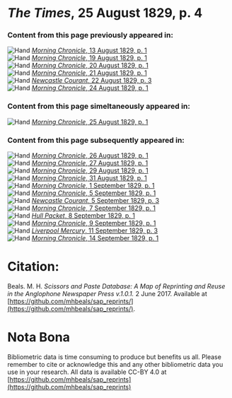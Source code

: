 # *The Times*, 25 August 1829, p. 4  
  
### Content from this page previously appeared in:  
![Hand](http://scissorsandpaste.net/wp-content/uploads/2017/06/smallhandpointer.png) [*Morning Chronicle*, 13 August 1829, p. 1](https://mhbeals.github.io/sap_html/Morning-Chronicle/Morning-Chronicle-13-August-1829-p-1)  
![Hand](http://scissorsandpaste.net/wp-content/uploads/2017/06/smallhandpointer.png) [*Morning Chronicle*, 19 August 1829, p. 1](https://mhbeals.github.io/sap_html/Morning-Chronicle/Morning-Chronicle-19-August-1829-p-1)  
![Hand](http://scissorsandpaste.net/wp-content/uploads/2017/06/smallhandpointer.png) [*Morning Chronicle*, 20 August 1829, p. 1](https://mhbeals.github.io/sap_html/Morning-Chronicle/Morning-Chronicle-20-August-1829-p-1)  
![Hand](http://scissorsandpaste.net/wp-content/uploads/2017/06/smallhandpointer.png) [*Morning Chronicle*, 21 August 1829, p. 1](https://mhbeals.github.io/sap_html/Morning-Chronicle/Morning-Chronicle-21-August-1829-p-1)  
![Hand](http://scissorsandpaste.net/wp-content/uploads/2017/06/smallhandpointer.png) [*Newcastle Courant*, 22 August 1829, p. 3](https://mhbeals.github.io/sap_html/Newcastle-Courant/Newcastle-Courant-22-August-1829-p-3)  
![Hand](http://scissorsandpaste.net/wp-content/uploads/2017/06/smallhandpointer.png) [*Morning Chronicle*, 24 August 1829, p. 1](https://mhbeals.github.io/sap_html/Morning-Chronicle/Morning-Chronicle-24-August-1829-p-1)  
  
### Content from this page simeltaneously appeared in:  
![Hand](http://scissorsandpaste.net/wp-content/uploads/2017/06/smallhandpointer.png) [*Morning Chronicle*, 25 August 1829, p. 1](https://mhbeals.github.io/sap_html/Morning-Chronicle/Morning-Chronicle-25-August-1829-p-1)  
  
### Content from this page subsequently appeared in:  
![Hand](http://scissorsandpaste.net/wp-content/uploads/2017/06/smallhandpointer.png) [*Morning Chronicle*, 26 August 1829, p. 1](https://mhbeals.github.io/sap_html/Morning-Chronicle/Morning-Chronicle-26-August-1829-p-1)  
![Hand](http://scissorsandpaste.net/wp-content/uploads/2017/06/smallhandpointer.png) [*Morning Chronicle*, 27 August 1829, p. 1](https://mhbeals.github.io/sap_html/Morning-Chronicle/Morning-Chronicle-27-August-1829-p-1)  
![Hand](http://scissorsandpaste.net/wp-content/uploads/2017/06/smallhandpointer.png) [*Morning Chronicle*, 29 August 1829, p. 1](https://mhbeals.github.io/sap_html/Morning-Chronicle/Morning-Chronicle-29-August-1829-p-1)  
![Hand](http://scissorsandpaste.net/wp-content/uploads/2017/06/smallhandpointer.png) [*Morning Chronicle*, 31 August 1829, p. 1](https://mhbeals.github.io/sap_html/Morning-Chronicle/Morning-Chronicle-31-August-1829-p-1)  
![Hand](http://scissorsandpaste.net/wp-content/uploads/2017/06/smallhandpointer.png) [*Morning Chronicle*, 1 September 1829, p. 1](https://mhbeals.github.io/sap_html/Morning-Chronicle/Morning-Chronicle-1-September-1829-p-1)  
![Hand](http://scissorsandpaste.net/wp-content/uploads/2017/06/smallhandpointer.png) [*Morning Chronicle*, 5 September 1829, p. 1](https://mhbeals.github.io/sap_html/Morning-Chronicle/Morning-Chronicle-5-September-1829-p-1)  
![Hand](http://scissorsandpaste.net/wp-content/uploads/2017/06/smallhandpointer.png) [*Newcastle Courant*, 5 September 1829, p. 3](https://mhbeals.github.io/sap_html/Newcastle-Courant/Newcastle-Courant-5-September-1829-p-3)  
![Hand](http://scissorsandpaste.net/wp-content/uploads/2017/06/smallhandpointer.png) [*Morning Chronicle*, 7 September 1829, p. 1](https://mhbeals.github.io/sap_html/Morning-Chronicle/Morning-Chronicle-7-September-1829-p-1)  
![Hand](http://scissorsandpaste.net/wp-content/uploads/2017/06/smallhandpointer.png) [*Hull Packet*, 8 September 1829, p. 1](https://mhbeals.github.io/sap_html/Hull-Packet/Hull-Packet-8-September-1829-p-1)  
![Hand](http://scissorsandpaste.net/wp-content/uploads/2017/06/smallhandpointer.png) [*Morning Chronicle*, 9 September 1829, p. 1](https://mhbeals.github.io/sap_html/Morning-Chronicle/Morning-Chronicle-9-September-1829-p-1)  
![Hand](http://scissorsandpaste.net/wp-content/uploads/2017/06/smallhandpointer.png) [*Liverpool Mercury*, 11 September 1829, p. 3](https://mhbeals.github.io/sap_html/Liverpool-Mercury/Liverpool-Mercury-11-September-1829-p-3)  
![Hand](http://scissorsandpaste.net/wp-content/uploads/2017/06/smallhandpointer.png) [*Morning Chronicle*, 14 September 1829, p. 1](https://mhbeals.github.io/sap_html/Morning-Chronicle/Morning-Chronicle-14-September-1829-p-1)  


# Citation: 

Beals. M. H. *Scissors and Paste Database: A Map of Reprinting and Reuse in the Anglophone Newspaper Press v.1.0.1.* 2 June 2017. Available at [https://github.com/mhbeals/sap_reprints/](https://github.com/mhbeals/sap_reprints/). 

# Nota Bona

Bibliometric data is time consuming to produce but benefits us all. Please remember to cite or acknowledge this and any other bibliometric data you use in your research. All data is available CC-BY 4.0 at [https://github.com/mhbeals/sap_reprints](https://github.com/mhbeals/sap_reprints)